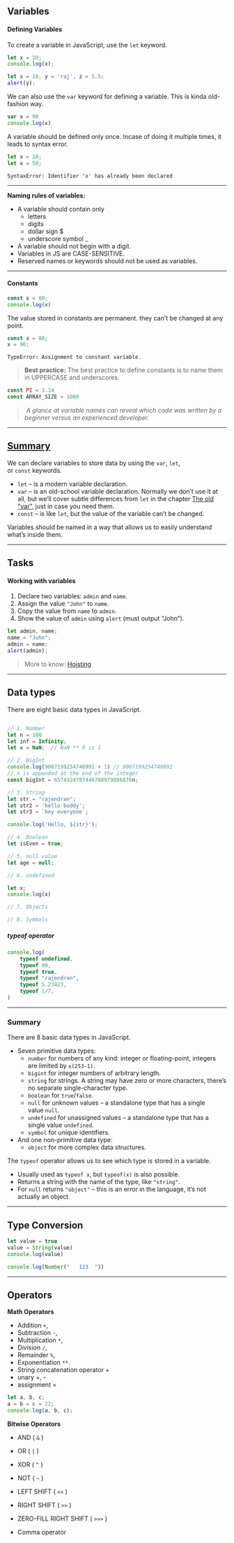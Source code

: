 ## Variables 
#### Defining Variables 

To create a variable in JavaScript, use the `let` keyword.

```javascript
let x = 10;
console.log(x);
```

```javascript
let x = 10, y = 'raj', z = 5.5;
alert(y);
```

We can also use the `var` keyword for defining a variable. This is kinda old-fashion way.

```javascript
var x = 90
console.log(x)
```


A variable should be defined only once. Incase of doing it multiple times, it leads to syntax error.

```javascript
let x = 10;
let x = 50;
```
`SyntaxError: Identifier 'x' has already been declared`

---
**Naming rules of variables:**

- A variable should contain only 
	- letters
	- digits
	- dollar sign $
	- underscore symbol _
- A variable should not begin with a digit.
- Variables in JS are CASE-SENSITIVE.
- Reserved names or keywords should not be used as variables.

----
#### Constants

```javascript
const x = 80;
console.log(x)
```

The value stored in constants are permanent. they can't be changed at any point.


```javascript
const x = 80;
x = 90;
```

`TypeError: Assignment to constant variable.`

> **Best practice:** The best practice to define constants is to name them in UPPERCASE and underscores.

```javascript
const PI = 3.14
const ARRAY_SIZE = 1000
```

>  *A glance at variable names can reveal which code was written by a beginner versus an experienced developer.*

---
## [Summary](https://javascript.info/variables#summary)

We can declare variables to store data by using the `var`, `let`, or `const` keywords.

- `let` – is a modern variable declaration.
- `var` – is an old-school variable declaration. Normally we don’t use it at all, but we’ll cover subtle differences from `let` in the chapter [The old "var"](https://javascript.info/var), just in case you need them.
- `const` – is like `let`, but the value of the variable can’t be changed.

Variables should be named in a way that allows us to easily understand what’s inside them.

---
## Tasks

#### Working with variables

1. Declare two variables: `admin` and `name`.
2. Assign the value `"John"` to `name`.
3. Copy the value from `name` to `admin`.
4. Show the value of `admin` using `alert` (must output “John”).

```javascript 
let admin, name;
name = "John";
admin = name;
alert(admin);
```

> More to know: [Hoisting](https://github.com/Rajendran2201/javascript-cheatsheet/blob/main/Hoisting.md)

---

## Data types 

There are eight basic data types in JavaScript.

```javascript 

// 1. Number
let n = 100
let inf = Infinity;
let x = NaN;  // NaN ** 0 is 1

// 2. BigInt
console.log(9007199254740991 + 1) // 9007199254740992
// n is appended at the end of the integer
const bigInt = 6574324787446768979886876n;

// 3. String
let str = "rajendran";
let str2 = 'hello buddy';
let str3 = `hey everyone`;

console.log('Hello, ${str}');

// 4. Boolean 
let isEven = true;

// 5. null value
let age = null;

// 6. undefined 

let x;
console.log(x)

// 7. Objects

// 8. Symbols

```

##### typeof operator

```javascript
console.log(
	typeof undefined,
	typeof 99,
	typeof true,
	typeof "rajendran",
	typeof 5.23423,
	typeof 1/7,
)
```

---
### Summary 

There are 8 basic data types in JavaScript.

- Seven primitive data types:
    - `number` for numbers of any kind: integer or floating-point, integers are limited by `±(253-1)`.
    - `bigint` for integer numbers of arbitrary length.
    - `string` for strings. A string may have zero or more characters, there’s no separate single-character type.
    - `boolean` for `true`/`false`.
    - `null` for unknown values – a standalone type that has a single value `null`.
    - `undefined` for unassigned values – a standalone type that has a single value `undefined`.
    - `symbol` for unique identifiers.
- And one non-primitive data type:
    - `object` for more complex data structures.

The `typeof` operator allows us to see which type is stored in a variable.

- Usually used as `typeof x`, but `typeof(x)` is also possible.
- Returns a string with the name of the type, like `"string"`.
- For `null` returns `"object"` – this is an error in the language, it’s not actually an object.
---
## Type Conversion 

```javascript 
let value = true
value = String(value)
console.log(value)
```


```javascript 
console.log(Number("   123  "))
```

---
## Operators 

**Math Operators**
- Addition `+`,
- Subtraction `-`,
- Multiplication `*`,
- Division `/`,
- Remainder `%`,
- Exponentiation `**`.
- String concatenation operator +
- unary +, -
- assignment =

```javascript 
let a, b, c;
a = b = c = 22;
console.log(a, b, c);
```

**Bitwise Operators**
- AND ( `&` )
- OR ( `|` )
- XOR ( `^` )
- NOT ( `~` )
- LEFT SHIFT ( `<<` )
- RIGHT SHIFT ( `>>` )
- ZERO-FILL RIGHT SHIFT ( `>>>` )

- Comma operator
